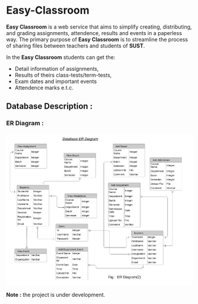 # Easy-Classroom

**Easy Classroom** is a  web service that aims to simplify creating, distributing, and grading assignments, attendence, results and events in a paperless way. The primary purpose of **Easy Classroom** is to streamline the process of sharing files between teachers and students of **SUST**.

In the **Easy Classroom** students can get the: 
- Detail information of assignments, 
- Results of theirs class-tests/term-tests,
- Exam dates and important events
- Attendence marks e.t.c.


## Database Description :
### ER Diagram :
![ER-Diagram](Images/er_diagram.png)


**Note :** the project is under development.